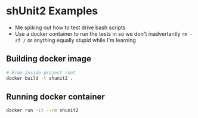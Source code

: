 # shUnit2 Examples

 - Me spiking out how to test drive bash scripts
 - Use a docker container to run the tests in so we don't inadvertantly `rm -rf /` or anything equally stupid while I'm learning


## Building docker image

```bash
# From inside project root
docker build -t shunit2 .
```

## Running docker container

```bash
docker run -it --rm shunit2
```
